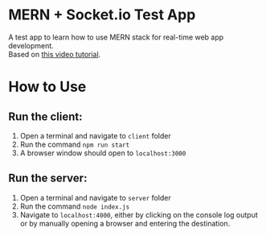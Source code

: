 # MERN + Socket.io Test App

A test app to learn how to use MERN stack for real-time web app development.
<br>
Based on [this video tutorial](https://www.youtube.com/watch?v=sxfnT36v7Uk&t=11s).
<br>

# How to Use

## Run the client:

1. Open a terminal and navigate to `client` folder
2. Run the command `npm run start`
3. A browser window should open to `localhost:3000`

## Run the server:

1. Open a terminal and navigate to `server` folder
2. Run the command `node index.js`
3. Navigate to `localhost:4000`, either by clicking on the console log output or by manually opening a browser and entering the destination.
